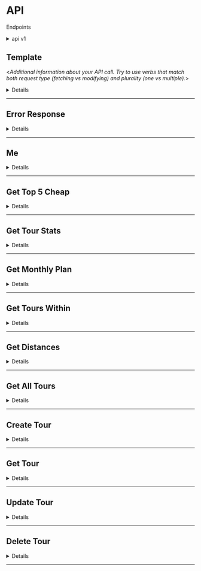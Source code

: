# API

Endpoints

<details>
<summary>api v1</summary>

- users
  - [`GET` Me](#me)
- tours
  - [`GET` Get Top 5 Cheap](#get-top-5-cheap)
  - [`GET` Get Tour Stats](#get-tour-stats)
  - [`GET` Get Monthly Plan](#get-monthly-plan)
  - [`GET` Get Tours Within](#get-tours-within)
  - [`GET` Get Distances](#get-distances)
  - [`GET` Get All Tours](#get-all-tours)
  - [`POST` Create Tour](#create-tour)
  - [`GET` Get Tour](#get-tour)
  - [`PATCH` Update Tour](#get-tour)
  - [`DELETE` Delete Tour](#get-tour)

</details>

## Template

<_Additional information about your API call. Try to use verbs that match both request type (fetching vs modifying) and plurality (one vs multiple)._>

<details>

- **Method**

  <_The request type_>

  `GET` | `POST` | `DELETE` | `PUT`

- **URL**

  <_The URL Structure (path only, no root url)_>

- **Query Params**

  <_If URL params exist, specify them in accordance with name mentioned in URL section. Separate into optional and required. Document data constraints._>

  **Required:**

  `id=[integer]`

  **Optional:**

  `photo_id=[alphanumeric]`

- **Data Params**

  <_If making a post request, what should the body payload look like? URL Params rules apply here too._>

- **Success Response**

  <_What should the status code be on success and is there any returned data? This is useful when people need to to know what their callbacks should expect!_>

  - **Code**`200`

  - **Content**

  ```json
  {
    "id": 12
  }
  ```

- **Error Response:**

  <_Most endpoints will have many ways they can fail. From unauthorized access, to wrongful parameters etc. All of those should be liste d here. It might seem repetitive, but it helps prevent assumptions from being made where they should be._>

  - **Code** `401`

  OR

  - **Code** `422`

- **Sample Call**

  <_Just a sample call to your endpoint in a runnable format ($.ajax call or a curl request) - this makes life easier and more predictable._>

- **Notes**

  <_This is where all uncertainties, commentary, discussion etc. can go. I recommend timestamping and identifying oneself when leaving comments here._>

</details>

---

## Error Response

<details>

```json
{
  "message": "string",
  "error": {},
  "meta": {
    "status": "number"
  }
}
```

</details>

---

## Me

<details>

- **Auth** `Yes`
- **Method** `GET`
- **URL** `/api/v1/users/me`
- **Query Params** `None`
- **Data Params** `None`
- **Success Response**
  - **Code** `200`
  - **Content**
    ```json
    {
      "data": {
        "user": {
          "id": "mongoId"
        }
      },
      "meta": {
        "status": 200
      }
    }
    ```

</details>

---

## Get Top 5 Cheap

<details>

</details>

---

## Get Tour Stats

<details>

</details>

---

## Get Monthly Plan

<details>

</details>

---

## Get Tours Within

<details>

</details>

---

## Get Distances

<details>

</details>

---

## Get All Tours

<details>

</details>

---

## Create Tour

<details>

</details>

---

## Get Tour

<details>

</details>

---

## Update Tour

<details>

</details>

---

## Delete Tour

<details>

</details>

---
